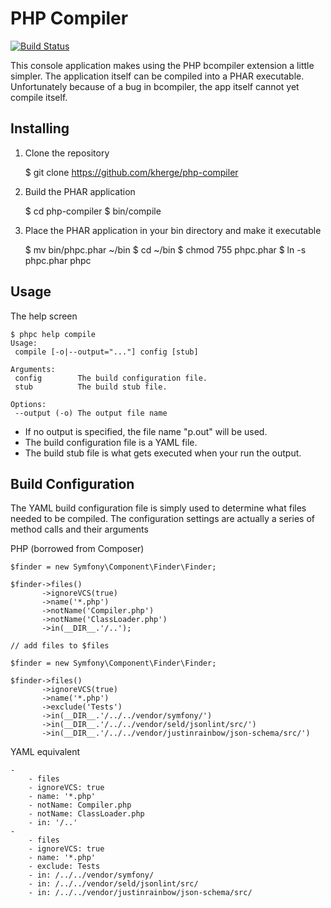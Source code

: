 # PHP Compiler

[![Build Status](https://secure.travis-ci.org/kherge/php-compiler.png?branch=master)](http://travis-ci.org/kherge/php-compiler)

This console application makes using the PHP bcompiler extension a
little simpler.  The application itself can be compiled into a PHAR
executable.  Unfortunately because of a bug in bcompiler, the app
itself cannot yet compile itself.

## Installing

1. Clone the repository

    $ git clone https://github.com/kherge/php-compiler

2. Build the PHAR application

    $ cd php-compiler
    $ bin/compile

3. Place the PHAR application in your bin directory and make it executable

    $ mv bin/phpc.phar ~/bin
    $ cd ~/bin
    $ chmod 755 phpc.phar
    $ ln -s phpc.phar phpc

## Usage

The help screen

    $ phpc help compile
    Usage:
     compile [-o|--output="..."] config [stub]

    Arguments:
     config        The build configuration file.
     stub          The build stub file.

    Options:
     --output (-o) The output file name

- If no output is specified, the file name "p.out" will be used.
- The build configuration file is a YAML file.
- The build stub file is what gets executed when your run the output.

## Build Configuration

The YAML build configuration file is simply used to determine what
files needed to be compiled.  The configuration settings are actually
a series of method calls and their arguments

PHP (borrowed from Composer)

    $finder = new Symfony\Component\Finder\Finder;

    $finder->files()
           ->ignoreVCS(true)
           ->name('*.php')
           ->notName('Compiler.php')
           ->notName('ClassLoader.php')
           ->in(__DIR__.'/..');

    // add files to $files

    $finder = new Symfony\Component\Finder\Finder;

    $finder->files()
           ->ignoreVCS(true)
           ->name('*.php')
           ->exclude('Tests')
           ->in(__DIR__.'/../../vendor/symfony/')
           ->in(__DIR__.'/../../vendor/seld/jsonlint/src/')
           ->in(__DIR__.'/../../vendor/justinrainbow/json-schema/src/')

YAML equivalent

    -
        - files
        - ignoreVCS: true
        - name: '*.php'
        - notName: Compiler.php
        - notName: ClassLoader.php
        - in: '/..'
    -
        - files
        - ignoreVCS: true
        - name: '*.php'
        - exclude: Tests
        - in: /../../vendor/symfony/
        - in: /../../vendor/seld/jsonlint/src/
        - in: /../../vendor/justinrainbow/json-schema/src/